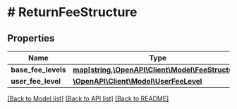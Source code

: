 # # ReturnFeeStructure

## Properties

Name | Type | Description | Notes
------------ | ------------- | ------------- | -------------
**base_fee_levels** | [**map[string,\OpenAPI\Client\Model\FeeStructure]**](FeeStructure.md) |  | [readonly]
**user_fee_level** | [**\OpenAPI\Client\Model\UserFeeLevel**](UserFeeLevel.md) |  | [optional]

[[Back to Model list]](../../README.md#models) [[Back to API list]](../../README.md#endpoints) [[Back to README]](../../README.md)
